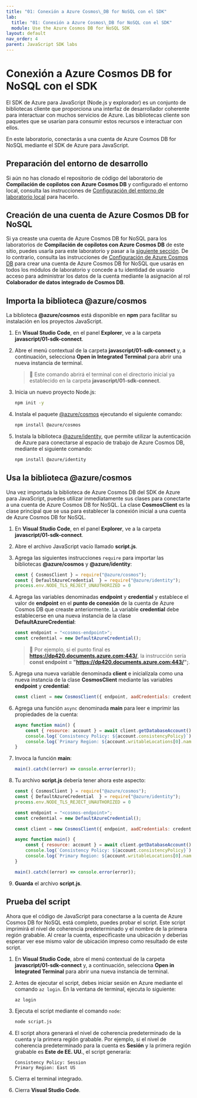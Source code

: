 ```yaml
---
title: "01: Conexión a Azure Cosmos\_DB for NoSQL con el SDK"
lab:
  title: "01: Conexión a Azure Cosmos\_DB for NoSQL con el SDK"
  module: Use the Azure Cosmos DB for NoSQL SDK
layout: default
nav_order: 4
parent: JavaScript SDK labs
---
```


# Conexión a Azure Cosmos DB for NoSQL con el SDK

El SDK de Azure para JavaScript (Node.js y explorador) es un conjunto de bibliotecas cliente que proporciona una interfaz de desarrollador coherente para interactuar con muchos servicios de Azure. Las bibliotecas cliente son paquetes que se usarían para consumir estos recursos e interactuar con ellos.

En este laboratorio, conectarás a una cuenta de Azure Cosmos DB for NoSQL mediante el SDK de Azure para JavaScript.

## Preparación del entorno de desarrollo

Si aún no has clonado el repositorio de código del laboratorio de **Compilación de copilotos con Azure Cosmos DB** y configurado el entorno local, consulta las instrucciones de [Configuración del entorno de laboratorio local](00-setup-lab-environment.md) para hacerlo.

## Creación de una cuenta de Azure Cosmos DB for NoSQL

Si ya creaste una cuenta de Azure Cosmos DB for NoSQL para los laboratorios de **Compilación de copilotos con Azure Cosmos DB** de este sitio, puedes usarla para este laboratorio y pasar a la [siguiente sección](#import-the-azurecosmos-library). De lo contrario, consulta las instrucciones de [Configuración de Azure Cosmos DB](../../common/instructions/00-setup-cosmos-db.md) para crear una cuenta de Azure Cosmos DB for NoSQL que usarás en todos los módulos de laboratorio y concede a tu identidad de usuario acceso para administrar los datos de la cuenta mediante la asignación al rol **Colaborador de datos integrado de Cosmos DB**.

## Importa la biblioteca @azure/cosmos

La biblioteca **@azure/cosmos** está disponible en **npm** para facilitar su instalación en los proyectos JavaScript.

1. En **Visual Studio Code**, en el panel **Explorer**, ve a la carpeta **javascript/01-sdk-connect**.

1. Abre el menú contextual de la carpeta **javascript/01-sdk-connect** y, a continuación, selecciona **Open in Integrated Terminal** para abrir una nueva instancia de terminal.

    > &#128221; Este comando abrirá el terminal con el directorio inicial ya establecido en la carpeta **javascript/01-sdk-connect**.

1. Inicia un nuevo proyecto Node.js:

    ```bash
    npm init -y
    ```

1. Instala el paquete [@azure/cosmos][npmjs.com/package/@azure/cosmos] ejecutando el siguiente comando:

    ```bash
    npm install @azure/cosmos
    ```

1. Instala la biblioteca [@azure/identity][npmjs.com/package/@azure/identity], que permite utilizar la autenticación de Azure para conectarse al espacio de trabajo de Azure Cosmos DB, mediante el siguiente comando:

    ```bash
    npm install @azure/identity
    ```

## Usa la biblioteca @azure/cosmos

Una vez importada la biblioteca de Azure Cosmos DB del SDK de Azure para JavaScript, puedes utilizar inmediatamente sus clases para conectarte a una cuenta de Azure Cosmos DB for NoSQL. La clase **CosmosClient** es la clase principal que se usa para establecer la conexión inicial a una cuenta de Azure Cosmos DB for NoSQL.

1. En **Visual Studio Code**, en el panel **Explorer**, ve a la carpeta **javascript/01-sdk-connect**.

1. Abre el archivo JavaScript vacío llamado **script.js**.

1. Agrega las siguientes instrucciones `require` para importar las bibliotecas **@azure/cosmos** y **@azure/identity**:

    ```javascript
    const { CosmosClient } = require("@azure/cosmos");
    const { DefaultAzureCredential  } = require("@azure/identity");
    process.env.NODE_TLS_REJECT_UNAUTHORIZED = 0
    ```

1. Agrega las variables denominadas **endpoint** y **credential** y establece el valor de **endpoint** en el **punto de conexión** de la cuenta de Azure Cosmos DB que creaste anteriormente. La variable **credential** debe establecerse en una nueva instancia de la clase **DefaultAzureCredential**:

    ```javascript
    const endpoint = "<cosmos-endpoint>";
    const credential = new DefaultAzureCredential();
    ```

    > &#128221; Por ejemplo, si el punto final es **https://dp420.documents.azure.com:443/**, la instrucción sería **const endpoint = "https://dp420.documents.azure.com:443/";**.

1. Agrega una nueva variable denominada **client** e inicialízala como una nueva instancia de la clase **CosmosClient** mediante las variables **endpoint** y **credential**:

    ```javascript
    const client = new CosmosClient({ endpoint, aadCredentials: credential });
    ```

1. Agrega una función `async` denominada **main** para leer e imprimir las propiedades de la cuenta:

    ```javascript
    async function main() {
        const { resource: account } = await client.getDatabaseAccount();
        console.log(`Consistency Policy: ${account.consistencyPolicy}`);
        console.log(`Primary Region: ${account.writableLocations[0].name}`);
    }
    ```

1. Invoca la función **main**:

    ```javascript
    main().catch((error) => console.error(error));
    ```

1. Tu archivo **script.js** debería tener ahora este aspecto:

    ```javascript
    const { CosmosClient } = require("@azure/cosmos");
    const { DefaultAzureCredential  } = require("@azure/identity");
    process.env.NODE_TLS_REJECT_UNAUTHORIZED = 0

    const endpoint = "<cosmos-endpoint>";
    const credential = new DefaultAzureCredential();

    const client = new CosmosClient({ endpoint, aadCredentials: credential });

    async function main() {
        const { resource: account } = await client.getDatabaseAccount();
        console.log(`Consistency Policy: ${account.consistencyPolicy}`);
        console.log(`Primary Region: ${account.writableLocations[0].name}`);
    }

    main().catch((error) => console.error(error));
    ```

1. **Guarda** el archivo **script.js**.

## Prueba del script

Ahora que el código de JavaScript para conectarse a la cuenta de Azure Cosmos DB for NoSQL está completo, puedes probar el script. Este script imprimirá el nivel de coherencia predeterminado y el nombre de la primera región grabable. Al crear la cuenta, especificaste una ubicación y deberías esperar ver ese mismo valor de ubicación impreso como resultado de este script.

1. En **Visual Studio Code**, abre el menú contextual de la carpeta **javascript/01-sdk-connect** y, a continuación, selecciona **Open in Integrated Terminal** para abrir una nueva instancia de terminal.

1. Antes de ejecutar el script, debes iniciar sesión en Azure mediante el comando `az login`. En la ventana de terminal, ejecuta lo siguiente:

    ```bash
    az login
    ```

1. Ejecuta el script mediante el comando `node`:

    ```bash
    node script.js
    ```

1. El script ahora generará el nivel de coherencia predeterminado de la cuenta y la primera región grabable. Por ejemplo, si el nivel de coherencia predeterminado para la cuenta es **Sesión** y la primera región grabable es **Este de EE. UU.**, el script generaría:

    ```text
    Consistency Policy: Session
    Primary Region: East US
    ```

1. Cierra el terminal integrado.

1. Cierra **Visual Studio Code**.

[code.visualstudio.com/docs/getstarted]: https://code.visualstudio.com/docs/getstarted/tips-and-tricks
[npmjs.com/package/@azure/cosmos]: https://www.npmjs.com/package/@azure/cosmos
[npmjs.com/package/@azure/identity]: https://www.npmjs.com/package/@azure/identity
